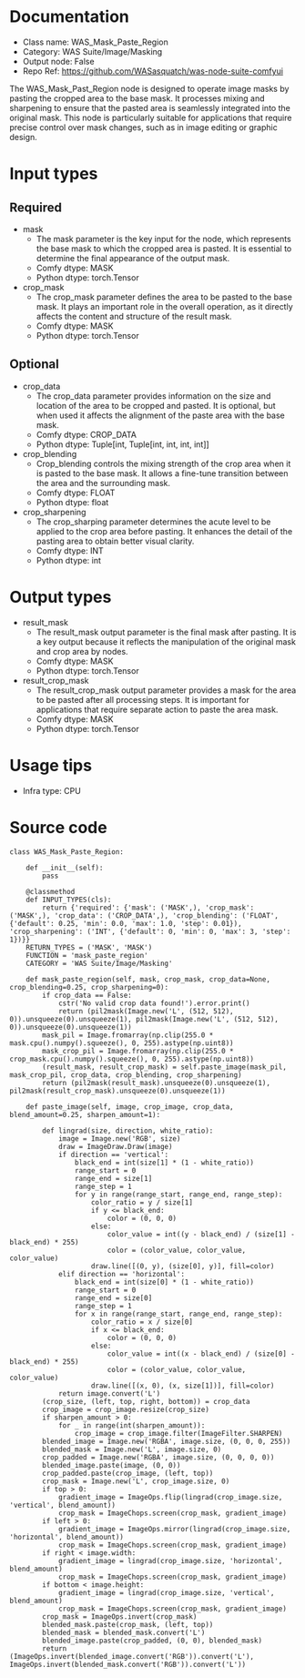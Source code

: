 # Documentation
- Class name: WAS_Mask_Paste_Region
- Category: WAS Suite/Image/Masking
- Output node: False
- Repo Ref: https://github.com/WASasquatch/was-node-suite-comfyui

The WAS_Mask_Past_Region node is designed to operate image masks by pasting the cropped area to the base mask. It processes mixing and sharpening to ensure that the pasted area is seamlessly integrated into the original mask. This node is particularly suitable for applications that require precise control over mask changes, such as in image editing or graphic design.

# Input types
## Required
- mask
    - The mask parameter is the key input for the node, which represents the base mask to which the cropped area is pasted. It is essential to determine the final appearance of the output mask.
    - Comfy dtype: MASK
    - Python dtype: torch.Tensor
- crop_mask
    - The crop_mask parameter defines the area to be pasted to the base mask. It plays an important role in the overall operation, as it directly affects the content and structure of the result mask.
    - Comfy dtype: MASK
    - Python dtype: torch.Tensor
## Optional
- crop_data
    - The crop_data parameter provides information on the size and location of the area to be cropped and pasted. It is optional, but when used it affects the alignment of the paste area with the base mask.
    - Comfy dtype: CROP_DATA
    - Python dtype: Tuple[int, Tuple[int, int, int, int]]
- crop_blending
    - Crop_blending controls the mixing strength of the crop area when it is pasted to the base mask. It allows a fine-tune transition between the area and the surrounding mask.
    - Comfy dtype: FLOAT
    - Python dtype: float
- crop_sharpening
    - The crop_sharping parameter determines the acute level to be applied to the crop area before pasting. It enhances the detail of the pasting area to obtain better visual clarity.
    - Comfy dtype: INT
    - Python dtype: int

# Output types
- result_mask
    - The result_mask output parameter is the final mask after pasting. It is a key output because it reflects the manipulation of the original mask and crop area by nodes.
    - Comfy dtype: MASK
    - Python dtype: torch.Tensor
- result_crop_mask
    - The result_crop_mask output parameter provides a mask for the area to be pasted after all processing steps. It is important for applications that require separate action to paste the area mask.
    - Comfy dtype: MASK
    - Python dtype: torch.Tensor

# Usage tips
- Infra type: CPU

# Source code
```
class WAS_Mask_Paste_Region:

    def __init__(self):
        pass

    @classmethod
    def INPUT_TYPES(cls):
        return {'required': {'mask': ('MASK',), 'crop_mask': ('MASK',), 'crop_data': ('CROP_DATA',), 'crop_blending': ('FLOAT', {'default': 0.25, 'min': 0.0, 'max': 1.0, 'step': 0.01}), 'crop_sharpening': ('INT', {'default': 0, 'min': 0, 'max': 3, 'step': 1})}}
    RETURN_TYPES = ('MASK', 'MASK')
    FUNCTION = 'mask_paste_region'
    CATEGORY = 'WAS Suite/Image/Masking'

    def mask_paste_region(self, mask, crop_mask, crop_data=None, crop_blending=0.25, crop_sharpening=0):
        if crop_data == False:
            cstr('No valid crop data found!').error.print()
            return (pil2mask(Image.new('L', (512, 512), 0)).unsqueeze(0).unsqueeze(1), pil2mask(Image.new('L', (512, 512), 0)).unsqueeze(0).unsqueeze(1))
        mask_pil = Image.fromarray(np.clip(255.0 * mask.cpu().numpy().squeeze(), 0, 255).astype(np.uint8))
        mask_crop_pil = Image.fromarray(np.clip(255.0 * crop_mask.cpu().numpy().squeeze(), 0, 255).astype(np.uint8))
        (result_mask, result_crop_mask) = self.paste_image(mask_pil, mask_crop_pil, crop_data, crop_blending, crop_sharpening)
        return (pil2mask(result_mask).unsqueeze(0).unsqueeze(1), pil2mask(result_crop_mask).unsqueeze(0).unsqueeze(1))

    def paste_image(self, image, crop_image, crop_data, blend_amount=0.25, sharpen_amount=1):

        def lingrad(size, direction, white_ratio):
            image = Image.new('RGB', size)
            draw = ImageDraw.Draw(image)
            if direction == 'vertical':
                black_end = int(size[1] * (1 - white_ratio))
                range_start = 0
                range_end = size[1]
                range_step = 1
                for y in range(range_start, range_end, range_step):
                    color_ratio = y / size[1]
                    if y <= black_end:
                        color = (0, 0, 0)
                    else:
                        color_value = int((y - black_end) / (size[1] - black_end) * 255)
                        color = (color_value, color_value, color_value)
                    draw.line([(0, y), (size[0], y)], fill=color)
            elif direction == 'horizontal':
                black_end = int(size[0] * (1 - white_ratio))
                range_start = 0
                range_end = size[0]
                range_step = 1
                for x in range(range_start, range_end, range_step):
                    color_ratio = x / size[0]
                    if x <= black_end:
                        color = (0, 0, 0)
                    else:
                        color_value = int((x - black_end) / (size[0] - black_end) * 255)
                        color = (color_value, color_value, color_value)
                    draw.line([(x, 0), (x, size[1])], fill=color)
            return image.convert('L')
        (crop_size, (left, top, right, bottom)) = crop_data
        crop_image = crop_image.resize(crop_size)
        if sharpen_amount > 0:
            for _ in range(int(sharpen_amount)):
                crop_image = crop_image.filter(ImageFilter.SHARPEN)
        blended_image = Image.new('RGBA', image.size, (0, 0, 0, 255))
        blended_mask = Image.new('L', image.size, 0)
        crop_padded = Image.new('RGBA', image.size, (0, 0, 0, 0))
        blended_image.paste(image, (0, 0))
        crop_padded.paste(crop_image, (left, top))
        crop_mask = Image.new('L', crop_image.size, 0)
        if top > 0:
            gradient_image = ImageOps.flip(lingrad(crop_image.size, 'vertical', blend_amount))
            crop_mask = ImageChops.screen(crop_mask, gradient_image)
        if left > 0:
            gradient_image = ImageOps.mirror(lingrad(crop_image.size, 'horizontal', blend_amount))
            crop_mask = ImageChops.screen(crop_mask, gradient_image)
        if right < image.width:
            gradient_image = lingrad(crop_image.size, 'horizontal', blend_amount)
            crop_mask = ImageChops.screen(crop_mask, gradient_image)
        if bottom < image.height:
            gradient_image = lingrad(crop_image.size, 'vertical', blend_amount)
            crop_mask = ImageChops.screen(crop_mask, gradient_image)
        crop_mask = ImageOps.invert(crop_mask)
        blended_mask.paste(crop_mask, (left, top))
        blended_mask = blended_mask.convert('L')
        blended_image.paste(crop_padded, (0, 0), blended_mask)
        return (ImageOps.invert(blended_image.convert('RGB')).convert('L'), ImageOps.invert(blended_mask.convert('RGB')).convert('L'))
```